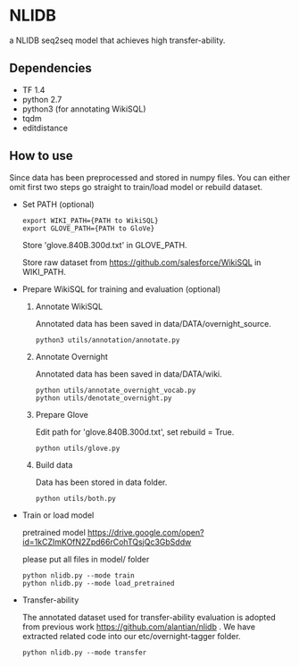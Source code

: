 # NLIDB
a NLIDB seq2seq model that achieves high transfer-ability. 

## Dependencies
- TF 1.4
- python 2.7
- python3 (for annotating WikiSQL)
- tqdm
- editdistance

## How to use

Since data has been preprocessed and stored in numpy files. You can either omit first two steps go straight to train/load model or rebuild dataset.
- Set PATH (optional)
  
      export WIKI_PATH={PATH to WikiSQL}
      export GLOVE_PATH={PATH to GloVe}
  Store 'glove.840B.300d.txt' in GLOVE_PATH.
  
  Store raw dataset from https://github.com/salesforce/WikiSQL in WIKI_PATH.
  
- Prepare WikiSQL for training and evaluation (optional)

  1. Annotate WikiSQL
  
     Annotated data has been saved in data/DATA/overnight_source.
     
         python3 utils/annotation/annotate.py
    
  2. Annotate Overnight
  
     Annotated data has been saved in data/DATA/wiki.
  
         python utils/annotate_overnight_vocab.py
         python utils/denotate_overnight.py
         
  3. Prepare Glove
      
     Edit path for 'glove.840B.300d.txt', set rebuild = True.
     
         python utils/glove.py
      
  4. Build data
      
     Data has been stored in data folder.
      
         python utils/both.py
      
- Train or load model 
    
   pretrained model https://drive.google.com/open?id=1kCZImKOfN2Zpd66rCohTQsjQc3GbSddw
   
   please put all files in model/ folder
   
      python nlidb.py --mode train
      python nlidb.py --mode load_pretrained
      
- Transfer-ability
      
  The annotated dataset used for transfer-ability evaluation is adopted from previous work https://github.com/alantian/nlidb . We have extracted related code into our etc/overnight-tagger folder.
      
      python nlidb.py --mode transfer
